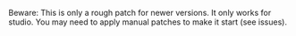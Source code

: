 Beware: This is only a rough patch for newer versions. It only works for studio. You may need to apply manual patches to make it start (see issues).
